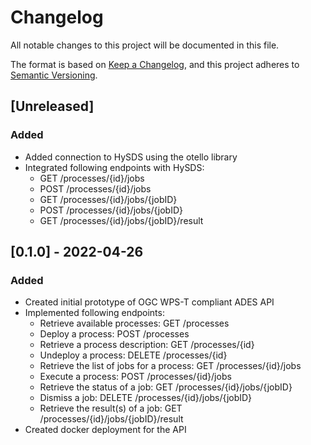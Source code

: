 # Changelog

All notable changes to this project will be documented in this file. 

The format is based on [Keep a Changelog](https://keepachangelog.com/en/1.0.0/),
and this project adheres to [Semantic Versioning](https://semver.org/spec/v2.0.0.html).

## [Unreleased]

### Added 

- Added connection to HySDS using the otello library
- Integrated following endpoints with HySDS:
  - GET /processes/{id}/jobs
  - POST /processes/{id}/jobs
  - GET /processes/{id}/jobs/{jobID}
  - POST /processes/{id}/jobs/{jobID}
  - GET /processes/{id}/jobs/{jobID}/result

## [0.1.0] - 2022-04-26

### Added 
- Created initial prototype of OGC WPS-T compliant ADES API
- Implemented following endpoints:
  - Retrieve available processes: GET /processes
  - Deploy a process: POST /processes
  - Retrieve a process description: GET /processes/{id}
  - Undeploy a process: DELETE /processes/{id}
  - Retrieve the list of jobs for a process: GET /processes/{id}/jobs
  - Execute a process: POST /processes/{id}/jobs
  - Retrieve the status of a job: GET /processes/{id}/jobs/{jobID}
  - Dismiss a job: DELETE /processes/{id}/jobs/{jobID}
  - Retrieve the result(s) of a job: GET /processes/{id}/jobs/{jobID}/result
- Created docker deployment for the API
